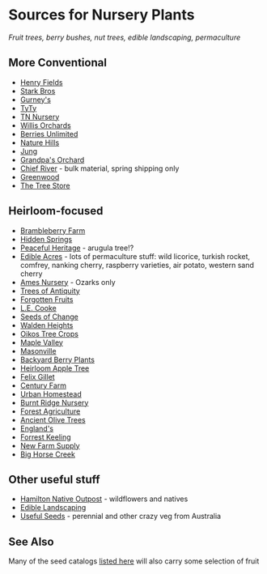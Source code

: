 # Sources for Nursery Plants

*Fruit trees, berry bushes, nut trees, edible landscaping, permaculture*

## More Conventional

- [Henry Fields](http://www.henryfields.com/)    
- [Stark Bros](http://www.starkbros.com/)    
- [Gurney's](http://www.gurneys.com/)    
- [TyTy](http://www.tytyga.com/default.asp)    
- [TN Nursery](http://www.tnnursery.net/)    
- [Willis Orchards](https://www.willisorchards.com/)    
- [Berries Unlimited](http://www.berriesunlimited.com/)    
- [Nature Hills](http://www.naturehills.com/)    
- [Jung](https://www.jungseed.com/)    
- [Grandpa's Orchard](http://www.grandpasorchard.com/)    
- [Chief River](https://www.chiefrivernursery.com/) - bulk material, spring shipping only    
- [Greenwood](https://www.greenwoodnursery.com/)
- [The Tree Store](http://thetreestore.info/)

## Heirloom-focused
- [Brambleberry Farm](https://www.brambleberryfarm.org/)
- [Hidden Springs](http://www.hiddenspringsnursery.com/)
- [Peaceful Heritage](https://peacefulheritage.com/) - arugula tree!?
- [Edible Acres](http://www.edibleacres.org/) - lots of permaculture stuff: wild licorice, turkish rocket, comfrey, nanking cherry, raspberry varieties, air potato, western sand cherry    
- [Ames Nursery](http://www.amesorchardandnursery.com/) - Ozarks only  
- [Trees of Antiquity](http://www.treesofantiquity.com/)     
- [Forgotten Fruits](http://forgottenfruits.co.nz/)     
- [L.E. Cooke](http://www.lecooke.com/cms/home.html)    
- [Seeds of Change](http://www.seedsofchange.com/home.aspx)    
- [Walden Heights](http://waldenheightsnursery.com/)    
- [Oikos Tree Crops](http://oikostreecrops.com/)    
- [Maple Valley](http://maplevalleyorchards.com/Pages/Home.aspx)    
- [Masonville](http://www.masonvilleorchard.com/scionwood.htm)    
- [Backyard Berry Plants](http://backyardberryplants.com/index.htm)    
- [Heirloom Apple Tree](http://heirloomappletree.com/)    
- [Felix Gillet](http://felixgillet.org/)    
- [Century Farm](http://centuryfarmorchards.com/)    
- [Urban Homestead](http://oldvaapples.com/)    
- [Burnt Ridge Nursery](http://www.burntridgenursery.com)    
- [Forest Agriculture](https://www.forestag.com)    
- [Ancient Olive Trees](https://www.ancientolivetrees.com/)    
- [England's](http://www.nuttrees.net/)     
- [Forrest Keeling](https://www.fknursery.com/)     
- [New Farm Supply](https://newfarmsupply.com/)     
- [Big Horse Creek](http://bighorsecreekfarm.com/)    

## Other useful stuff 

- [Hamilton Native Outpost](https://www.hamiltonnativeoutpost.com/) - wildflowers and natives    
- [Edible Landscaping](https://ediblelandscaping.com/)    
- [Useful Seeds](http://www.usefulseeds.com/) - perennial and other crazy veg from Australia

## See Also

Many of the seed catalogs [listed here](http://vomitingchicken.com/another-happy-list-genes-seed-catalog-list/) will also carry some selection of fruit
